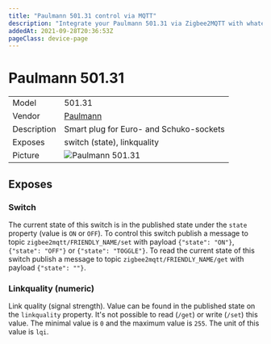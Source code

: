 ```yaml
---
title: "Paulmann 501.31 control via MQTT"
description: "Integrate your Paulmann 501.31 via Zigbee2MQTT with whatever smart home infrastructure you are using without the vendor's bridge or gateway."
addedAt: 2021-09-28T20:36:53Z
pageClass: device-page
---
```


<!-- !!!! -->
<!-- ATTENTION: This file is auto-generated through docgen! -->
<!-- You can only edit the "Notes"-Section between the two comment lines "Notes BEGIN" and "Notes END". -->
<!-- Do not use h1 or h2 heading within "## Notes"-Section. -->
<!-- !!!! -->

# Paulmann 501.31

|     |     |
|-----|-----|
| Model | 501.31  |
| Vendor  | [Paulmann](/supported-devices/#v=Paulmann)  |
| Description | Smart plug for Euro- and Schuko-sockets |
| Exposes | switch (state), linkquality |
| Picture | ![Paulmann 501.31](https://www.zigbee2mqtt.io/images/devices/501.31.jpg) |


<!-- Notes BEGIN: You can edit here. Add "## Notes" headline if not already present. -->


<!-- Notes END: Do not edit below this line -->



## Exposes

### Switch 
The current state of this switch is in the published state under the `state` property (value is `ON` or `OFF`).
To control this switch publish a message to topic `zigbee2mqtt/FRIENDLY_NAME/set` with payload `{"state": "ON"}`, `{"state": "OFF"}` or `{"state": "TOGGLE"}`.
To read the current state of this switch publish a message to topic `zigbee2mqtt/FRIENDLY_NAME/get` with payload `{"state": ""}`.

### Linkquality (numeric)
Link quality (signal strength).
Value can be found in the published state on the `linkquality` property.
It's not possible to read (`/get`) or write (`/set`) this value.
The minimal value is `0` and the maximum value is `255`.
The unit of this value is `lqi`.

